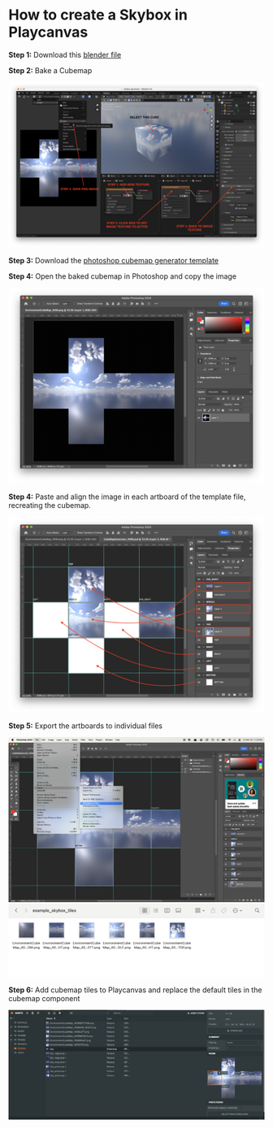# How to create a Skybox in Playcanvas

**Step 1:** Download this [blender file](https://github.com/michael-collins/playcanvas-utility-scripts/blob/91aa0ce848e20872c23a49c51a766aef6d13cf8a/cubemap/skybox-generator.blend?raw=true)

**Step 2:** Bake a Cubemap

![blender](https://github.com/michael-collins/playcanvas-utility-scripts/blob/fcc245d3907195712d99df3fd72fd975b3161839/rendering-a-cube-map.png)

**Step 3:** Download the [photoshop cubemap generator template](https://github.com/michael-collins/playcanvas-utility-scripts/blob/91aa0ce848e20872c23a49c51a766aef6d13cf8a/cubemap/CubeMapGenerator_4096.psd?raw=true)

**Step 4:** Open the baked cubemap in Photoshop and copy the image

![Cubemap image](https://github.com/michael-collins/playcanvas-utility-scripts/blob/f261f2097d843608062bcfed03092607d7cd3d6e/cubemap-photoshop.png)

**Step 4:** Paste and align the image in each artboard of the template file, recreating the cubemap.

![Photoshop template](https://github.com/michael-collins/playcanvas-utility-scripts/blob/9432d895f6ee58d512d49e745d42f2b78120f8db/photoshop-template.png?raw=true)

**Step 5:** Export the artboards to individual files

![Photoshop export](https://github.com/michael-collins/playcanvas-utility-scripts/blob/fcc245d3907195712d99df3fd72fd975b3161839/ExportingCubeMapTiles.png)
![Tiles](https://github.com/michael-collins/playcanvas-utility-scripts/blob/edd6a68f1cf927652ab24a0a133caa322dbc8d30/tiles.png)

**Step 6:** Add cubemap tiles to Playcanvas and replace the default tiles in the cubemap component

![Skybox in Playcanvas](https://github.com/michael-collins/playcanvas-utility-scripts/blob/458dd7a4c875b975f45b42ce3d64103fcfb8f65d/playcanvas-skybox.png)
